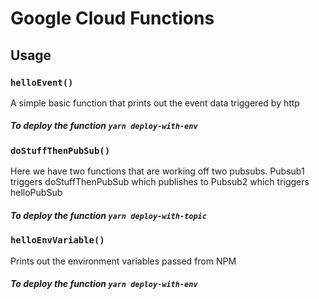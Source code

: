 # Google Cloud Functions

## Usage

### `helloEvent()`
A simple basic function that prints out the event data triggered by http

##### To deploy the function `yarn deploy-with-env`

### `doStuffThenPubSub()`
Here we have two functions that are working off two pubsubs. Pubsub1 triggers doStuffThenPubSub which publishes to Pubsub2 which triggers helloPubSub

##### To deploy the function `yarn deploy-with-topic`

### `helloEnvVariable()`
Prints out the environment variables passed from NPM

##### To deploy the function `yarn deploy-with-env`